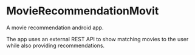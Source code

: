 # MovieRecommendationMovit
A movie recommendation android app.

The app uses an external REST API to show matching movies to the user while also providing recommendations. 
